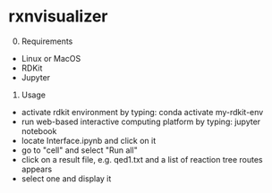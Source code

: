 # rxnvisualizer
0) Requirements
- Linux or MacOS 
- RDKit 
- Jupyter
  
1) Usage
- activate rdkit environment by typing: conda activate my-rdkit-env
- run web-based interactive computing platform by typing: jupyter notebook
- locate Interface.ipynb and click on it
- go to "cell" and select "Run all"
- click on a result file, e.g. qed1.txt and a list of reaction tree routes appears
- select one and display it
